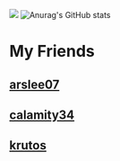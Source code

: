<img src='https://github.com/IrwDev/irwdev/blob/master/welcome%20thin.png?raw=true'> </img>
![Anurag's GitHub stats](https://github-readme-stats.vercel.app/api?username=irwdev&show_icons=true&theme=cobalt)
<h1>My Friends</h1>
<h2> <a href="https://github.com/arslee07"> arslee07 </h2> </a>
<h2> <a href="https://github.com/calamity34"> calamity34 </h2> </a>


<h2> <a href="https://github.com/KrutosVIP"> krutos </h2> </a>
